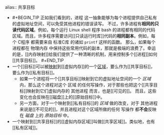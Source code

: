 alias:: 共享目标

- #+BEGIN_TIP
  正如我们看到的，进程 这一抽象能够为每个进程提供自己私有的虚拟地址空间，可以免受其他进程的错误读写。
  不过，许多进程有**相同的只读代码区域**。例如，每个运行 Linux shell 程序 bash 的进程都有相同的代码区域。而且，许多程序需要访问[[只读运行时库]]代码的**相同副本**。例如，每个 C程序 都需要来自 标准C库 的诸如 `printf` 这样的函数。
  那么，如果每个进程都在 物理内存 中保持这些常用代码的副本，那就是极端的浪费了。幸运的是，[[内存映射]]给我们提供了一种清晰的机制，用来控制多个[[进程]]如何[[共享目标]]。
  #+END_TIP
- 一个[[目标]]可以被[映射]([[内存映射]])到[[虚拟内存]]的一个[区域]([[虚拟内存区域]])，要么作为[[共享目标]]，要么作为[[私有目标]]。
	- 如果一个进程将一个[[共享目标]]映射到它的虚拟地址空间的一个 *区域* 内，那么这个进程对这个 区域 的任何写操作，对于那些也把这个[[共享目标]]映射到它们虚拟内存的 其他进程 而言，也是[[可见的]]。
	  而且，这些变化也会反映在[[磁盘]]上的[[原始目标]]中。
	- 另一方面，对于一个映射到[[私有目标]]的 *区域* 做的改变，对于 其他进程 来说是[[不可见的]]，并且进程对这个区域所做的任何 写操作 都**不会**反映在 *磁盘* 上的 *原始目标* 中。
- 一个映射到[[共享目标]]的[[虚拟内存区域]]叫做[[共享区域]]。类似地，也有[[私有区域]]。